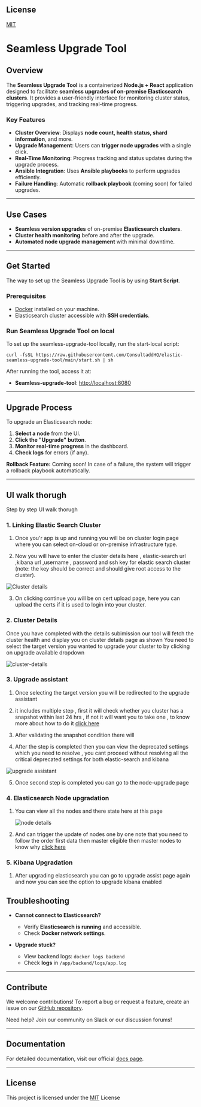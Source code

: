 ## License

[MIT](https://choosealicense.com/licenses/mit/)

# Seamless Upgrade Tool

## Overview

The **Seamless Upgrade Tool** is a containerized **Node.js + React** application designed to facilitate **seamless upgrades of on-premise Elasticsearch clusters**. It provides a user-friendly interface for monitoring cluster status, triggering upgrades, and tracking real-time progress.

### Key Features

-   **Cluster Overview**: Displays **node count, health status, shard information**, and more.
-   **Upgrade Management**: Users can **trigger node upgrades** with a single click.
-   **Real-Time Monitoring**: Progress tracking and status updates during the upgrade process.
-   **Ansible Integration**: Uses **Ansible playbooks** to perform upgrades efficiently.
-   **Failure Handling**: Automatic **rollback playbook** (coming soon) for failed upgrades.

---

## Use Cases

-   **Seamless version upgrades** of on-premise **Elasticsearch clusters**.
-   **Cluster health monitoring** before and after the upgrade.
-   **Automated node upgrade management** with minimal downtime.

---

## Get Started

The way to set up the Seamless Upgrade Tool is by using **Start Script**.

### Prerequisites

-   [Docker](https://www.docker.com/get-started) installed on your machine.
-   Elasticsearch cluster accessible with **SSH credentials**.

### Run Seamless Upgrade Tool on local

To set up the seamless-upgrade-tool locally, run the start-local script:

```
curl -fsSL https://raw.githubusercontent.com/ConsultaddHQ/elastic-seamless-upgrade-tool/main/start.sh | sh
```

After running the tool, access it at:

-   **Seamless-upgrade-tool**: [http://localhost:8080](http://localhost:8080)

---

## Upgrade Process

To upgrade an Elasticsearch node:

1. **Select a node** from the UI.
2. **Click the "Upgrade" button**.
3. **Monitor real-time progress** in the dashboard.
4. **Check logs** for errors (if any).

**Rollback Feature:** Coming soon! In case of a failure, the system will trigger a rollback playbook automatically.

---

## UI walk thorugh

Step by step UI walk thorugh

### 1. Linking Elastic Search Cluster

1.  Once you'r app is up and running you will be on cluster login page where you can select on-cloud or on-premise infrastructure type.

2.  Now you will have to enter the cluster details here , elastic-search url ,kibana url ,username , password and ssh key for elastic search cluster (note: the key should be correct and should give root access to the cluster).

![Cluster details](https://i.postimg.cc/90ZsPBq3/Screenshot-2025-03-06-at-2-55-31-AM.png)

3.  On clicking continue you will be on cert upload page, here you can upload the certs if it is used to login into your cluster.

### 2. Cluster Details

Once you have completed with the details subimission our tool will fetch the cluster health and display you on cluster details page as shown
You need to select the target version you wanted to upgrade your cluster to by clicking on upgrade available dropdown

![cluster-details](https://i.postimg.cc/3xPbYC1z/Screenshot-2025-03-06-at-3-10-49-AM.png)

### 3. Upgrade assistant

1. Once selecting the target version you will be redirected to the upgrade assistant

2. it includes multiple step , first it will check whether you cluster has a snapshot within last 24 hrs , if not it will want you to take one , to know more about how to do it [click here](https://www.elastic.co/guide/en/elasticsearch/reference/current/snapshots-take-snapshot.html)

3. After validating the snapshot condition there will

4. After the step is completed then you can view the deprecated settings which you need to resolve , you cant proceed without resolving all the critical deprecated settings for both elastic-search and kibana

![upgrade assistant](https://i.postimg.cc/T1TTR072/Screenshot-2025-03-06-at-6-43-05-PM.png)

5. Once second step is completed you can go to the node-upgrade page

### 4. Elasticsearch Node upgradation

1. You can view all the nodes and there state here at this page

    ![node details](https://i.postimg.cc/x81Bx4pm/Screenshot-2025-03-06-at-6-46-12-PM.png)

2. And can trigger the update of nodes one by one note that you need to follow the order
   first data then master eligible then master nodes to know why [click here](https://www.elastic.co/guide/en/elasticsearch/reference/7.17/rolling-upgrades.html)

### 5. Kibana Upgradation

1. After upgrading elasticsearch you can go to upgrade assist page again and now you can see the option to upgrade kibana enabled

## Troubleshooting

-   **Cannot connect to Elasticsearch?**

    -   Verify **Elasticsearch is running** and accessible.
    -   Check **Docker network settings**.

-   **Upgrade stuck?**
    -   View backend logs: `docker logs backend`
    -   Check **logs** in `/app/backend/logs/app.log`

---

## Contribute

We welcome contributions! To report a bug or request a feature, create an issue on our [GitHub repository](https://github.com/ConsultaddHQ/elastic-seamless-upgrade-tool).

Need help? Join our community on Slack or our discussion forums!

---

## Documentation

For detailed documentation, visit our official [docs page](https://coda.io/d/_dVxN2aEwIbw/Elastic-Upgradation-Tool-Internal-Technical-Documentation_suY1qTH_).

---

## License

This project is licensed under the [MIT](https://raw.githubusercontent.com/ConsultaddHQ/elastic-seamless-upgrade-tool/refs/heads/main/License.txt) License
